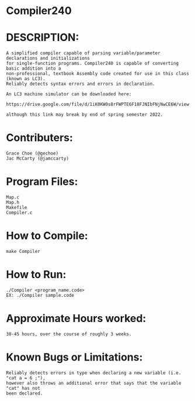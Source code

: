 # Compiler240

DESCRIPTION:
============
    A simplified compiler capable of parsing variable/parameter declarations and initializations 
    for single-function programs. Compiler240 is capable of converting basic addition into a 
    non-professional, textbook Assembly code created for use in this class (known as LC3). 
    Reliably detects syntax errors and errors in declaration.

    An LC3 machine simulator can be downloaded here: 
    
    https://drive.google.com/file/d/1iK0KW0s8rFWPTE6F18FJNIbFNjNwCE6W/view
    
    although this link may break by end of spring semester 2022.

Contributers:
=====
	Grace Choe (@gechoe)
    Jac McCarty (@jamccarty)

Program Files:
===============
    Map.c
    Map.h
    Makefile
    Compiler.c
	
How to Compile:
===============
    make Compiler
       
How to Run:
===========
    ./Compiler <program_name.code>
    EX: ./Compiler sample.code


Approximate Hours worked:
=========================
    30-45 hours, over the course of roughly 3 weeks.

Known Bugs or Limitations:
==========================
    Reliably detects errors in type when declaring a new variable (i.e. "cat a = 6 ;"), 
    however also throws an additional error that says that the variable "cat" has not 
    been declared.
